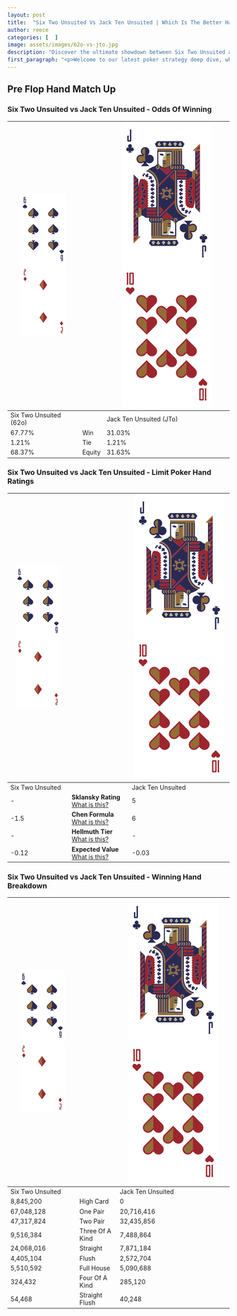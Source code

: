 ```yaml
---
layout: post
title:  "Six Two Unsuited Vs Jack Ten Unsuited | Which Is The Better Hand In Poker? A Complete Guide"
author: reece
categories: [  ]
image: assets/images/62o-vs-jto.jpg
description: "Discover the ultimate showdown between Six Two Unsuited and Jack Ten Unsuited in poker! Uncover the odds, strategies, and scenarios where one hand triumphs over the other. Get ready to up your poker game with this thrilling analysis."
first_paragraph: "<p>Welcome to our latest poker strategy deep dive, where we're pitting two distinct hands against each other in a high-stakes showdown: Six Two Unsuited vs Jack Ten Unsuited.</p><p>In the dynamic world of poker, every decision counts, and knowing which hand holds the upper hand is key to your success at the table.</p><p>In this article, we'll dissect these two hands, explore the scenarios where one dominates the other, and equip you with the knowledge to make strategic choices that can tip the odds in your favor.</p><p>Get ready to unravel the intriguing dynamics of these poker hands and elevate your game to new heights.</p>"
---
```




[comment]: # (sp0)

## Pre Flop Hand Match Up

<div class="table hand-ratings" markdown="1"> 



### Six Two Unsuited vs Jack Ten Unsuited - Odds Of Winning


    
| ![image info](assets/images/hand1/6.png) ![image info](assets/images/hand1/2o.png) |  | ![image info](assets/images/hand2/J.png) ![image info](assets/images/hand2/To.png) |
| -------- | -------- | -------- |
| Six Two Unsuited (62o) |  | Jack Ten Unsuited (JTo) |
| 67.77% | Win | 31.03% |
| 1.21% | Tie | 1.21% |
| 68.37% | Equity | 31.63% |




[comment]: # (sp1)



### Six Two Unsuited vs Jack Ten Unsuited - Limit Poker Hand Ratings


    
| ![image info](assets/images/hand1/6.png) ![image info](assets/images/hand1/2o.png) |  | ![image info](assets/images/hand2/J.png) ![image info](assets/images/hand2/To.png) |
| -------- | -------- | -------- |
| Six Two Unsuited |  | Jack Ten Unsuited |
| - | **Sklansky Rating** [What is this?](/sklansky-rating-explained) | 5 |
| -1.5 | **Chen Formula** [What is this?](/chen-formula-explained) | 6 |
| - | **Hellmuth Tier** [What is this?](/Hellmuth-tier-explained) | - |
| -0.12 | **Expected Value** [What is this?](/expected-value-explained) | -0.03 |




[comment]: # (sp2)



### Six Two Unsuited vs Jack Ten Unsuited - Winning Hand Breakdown


    
| ![image info](assets/images/hand1/6.png) ![image info](assets/images/hand1/2o.png) |  | ![image info](assets/images/hand2/J.png) ![image info](assets/images/hand2/To.png) |
| -------- | -------- | -------- |
| Six Two Unsuited |  | Jack Ten Unsuited |
| 8,845,200 | High Card | 0 |
| 67,048,128 | One Pair | 20,716,416 |
| 47,317,824 | Two Pair | 32,435,856 |
| 9,516,384 | Three Of A Kind | 7,488,864 |
| 24,068,016 | Straight | 7,871,184 |
| 4,405,104 | Flush | 2,572,704 |
| 5,510,592 | Full House | 5,090,688 |
| 324,432 | Four Of A Kind | 285,120 |
| 54,468 | Straight Flush | 40,248 |




[comment]: # (sp3)



</div>

[comment]: # (sp4)



[comment]: # (sp5)

